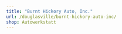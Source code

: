 ```yaml
---
title: "Burnt Hickory Auto, Inc."
url: /douglasville/burnt-hickory-auto-inc/
shop: Autowerkstatt
---
```

